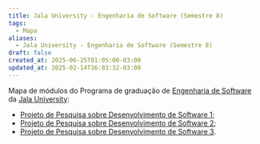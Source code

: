 ```yaml
---
title: Jala University - Engenharia de Software (Semestre 8)
tags:
  - Mapa
aliases:
  - Jala University - Engenharia de Software (Semestre 8)
draft: false
created_at: 2025-06-25T01:05:00-03:00
updated_at: 2025-02-14T16:03:32-03:00
---
```

Mapa de módulos do Programa de graduação de [Engenharia de Software](../../../05/07/entrada/Jala_University-Engenharia_de_Software.md) da [Jala University](../../../05/07/entrada/Jala%20University.md):

- [Projeto de Pesquisa sobre Desenvolvimento de Software 1](../../Jala_University-Projeto_de_Pesquisa_sobre_Desenvolvimento_de_Software_1.md);
- [Projeto de Pesquisa sobre Desenvolvimento de Software 2](../../Jala_University-Projeto_de_Pesquisa_sobre_Desenvolvimento_de_Software_2.md);
- [Projeto de Pesquisa sobre Desenvolvimento de Software 3](../../Jala_University-Projeto_de_Pesquisa_sobre_Desenvolvimento_de_Software_3.md).